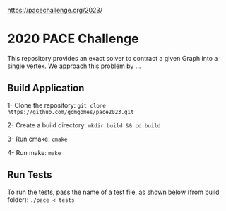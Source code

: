 https://pacechallenge.org/2023/
# 2020 PACE Challenge
This repository provides an exact solver to contract a given Graph into a single vertex.
We approach this problem by ...

## Build Application 
1- Clone the repository: 
`git clone https://github.com/gcmgomes/pace2023.git`

2- Create a build directory: 
`mkdir build && cd build`

3- Run cmake: `cmake`

4- Run make: `make`

## Run Tests
To run the tests, pass the name of a test file, as shown below (from build folder):
`./pace < tests`
